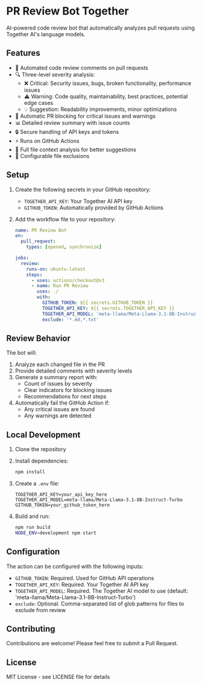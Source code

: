 # PR Review Bot Together

AI-powered code review bot that automatically analyzes pull requests using Together AI's language models.

## Features

- 🤖 Automated code review comments on pull requests
- 🔍 Three-level severity analysis:
  - ❌ Critical: Security issues, bugs, broken functionality, performance issues
  - ⚠️ Warning: Code quality, maintainability, best practices, potential edge cases
  - 💡 Suggestion: Readability improvements, minor optimizations
- 🚫 Automatic PR blocking for critical issues and warnings
- 📊 Detailed review summary with issue counts
- 🔒 Secure handling of API keys and tokens
- ⚡ Runs on GitHub Actions
- 📝 Full file context analysis for better suggestions
- 🎯 Configurable file exclusions

## Setup

1. Create the following secrets in your GitHub repository:
   - `TOGETHER_API_KEY`: Your Together AI API key
   - `GITHUB_TOKEN`: Automatically provided by GitHub Actions

2. Add the workflow file to your repository:
   ```yaml
   name: PR Review Bot
   on:
     pull_request:
       types: [opened, synchronize]

   jobs:
     review:
       runs-on: ubuntu-latest
       steps:
         - uses: actions/checkout@v3
         - name: Run PR Review
           uses: ./
           with:
             GITHUB_TOKEN: ${{ secrets.GITHUB_TOKEN }}
             TOGETHER_API_KEY: ${{ secrets.TOGETHER_API_KEY }}
             TOGETHER_API_MODEL: 'meta-llama/Meta-Llama-3.1-8B-Instruct-Turbo'
             exclude: '*.md,*.txt'
   ```

## Review Behavior

The bot will:
1. Analyze each changed file in the PR
2. Provide detailed comments with severity levels
3. Generate a summary report with:
   - Count of issues by severity
   - Clear indicators for blocking issues
   - Recommendations for next steps
4. Automatically fail the GitHub Action if:
   - Any critical issues are found
   - Any warnings are detected

## Local Development

1. Clone the repository
2. Install dependencies:
   ```bash
   npm install
   ```

3. Create a `.env` file:
   ```env
   TOGETHER_API_KEY=your_api_key_here
   TOGETHER_API_MODEL=meta-llama/Meta-Llama-3.1-8B-Instruct-Turbo
   GITHUB_TOKEN=your_github_token_here
   ```

4. Build and run:
   ```bash
   npm run build
   NODE_ENV=development npm start
   ```

## Configuration

The action can be configured with the following inputs:

- `GITHUB_TOKEN`: Required. Used for GitHub API operations
- `TOGETHER_API_KEY`: Required. Your Together AI API key
- `TOGETHER_API_MODEL`: Required. The Together AI model to use (default: 'meta-llama/Meta-Llama-3.1-8B-Instruct-Turbo')
- `exclude`: Optional. Comma-separated list of glob patterns for files to exclude from review

## Contributing

Contributions are welcome! Please feel free to submit a Pull Request.

## License

MIT License - see LICENSE file for details

